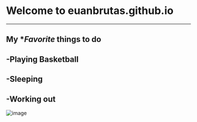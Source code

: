 # Welcome to euanbrutas.github.io
---
My **Favorite* things to do
----
-Playing Basketball
---
-Sleeping
---
-Working out
---
![image](https://user-images.githubusercontent.com/118245319/202085068-4428e51f-e4e4-460f-aedc-8dfed0918de4.png)
